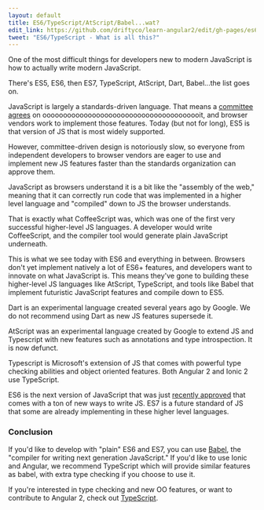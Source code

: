 ```yaml
---
layout: default
title: ES6/TypeScript/AtScript/Babel...wat?
edit_link: https://github.com/driftyco/learn-angular2/edit/gh-pages/es6/index.md
tweet: "ES6/TypeScript - What is all this?"
---
```


One of the most difficult things for developers new to modern JavaScript
is how to actually write modern JavaScript.

There's ES5, ES6, then ES7, TypeScript, AtScript, Dart, Babel...the list goes on.

JavaScript is largely a standards-driven language. That means a [committee agrees](http://www.infoq.com/news/2015/06/ecmascript-2015-es6) on 
ooooooooooooooooooooooooooooooooooooooit, and browser vendors
work to implement those features. Today (but not for long), ES5 is that version of JS that is
most widely supported.

However, committee-driven design is notoriously slow, so everyone from independent developers
to browser vendors are eager to use and implement new JS features faster than the standards
organization can approve them.

JavaScript as browsers understand it is a bit like the "assembly of the web," meaning that it
can correctly run code that was implemented in a higher level language and "compiled" down
to JS the browser understands.

That is exactly what CoffeeScript was, which was one of the first very successful higher-level JS languages. A developer
would write CoffeeScript, and the compiler tool would generate plain JavaScript underneath.

This is what we see today with ES6 and everything in between. Browsers don't yet implement
natively a lot of ES6+ features, and developers want to innovate on what JavaScript is. This means
they've gone to building these higher-level JS languages like AtScript, TypeScript, and tools like
Babel that implement futuristic JavaScript features and compile down to ES5.

Dart is an experimental language created several years ago by Google. We do not recommend using Dart as new JS features supersede it.

AtScript was an experimental language created by Google to extend JS and Typescript with new
features such as annotations and type introspection. It is now defunct.

Typescript is Microsoft's extension of JS that comes with powerful type checking abilities and
object oriented features. Both Angular 2 and Ionic 2 use TypeScript.

ES6 is the next version of JavaScript that was just [recently approved](http://www.infoq.com/news/2015/06/ecmascript-2015-es6) that comes with a ton of new ways to write JS. ES7 is a future standard of JS that some are already implementing
in these higher level languages.

### Conclusion

If you'd like to develop with "plain" ES6 and ES7, you can use [Babel](https://babeljs.io/), the "compiler for writing next generation JavaScript." If you'd like to use Ionic and Angular, we recommend TypeScript which will provide similar features as babel, with extra type checking if you choose to use it.

If you're interested in type checking and new OO features, or want to contribute to Angular 2, check out [TypeScript](http://www.typescriptlang.org/).


